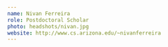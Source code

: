 ```yaml
---
name: Nivan Ferreira
role: Postdoctoral Scholar
photo: headshots/nivan.jpg
website: http://www.cs.arizona.edu/~nivanferreira
---
```

